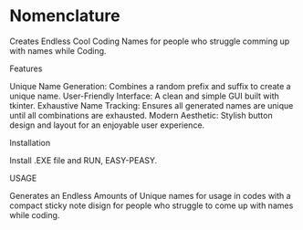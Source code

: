 # Nomenclature

Creates Endless Cool Coding Names for people who struggle comming up with names while Coding.

Features

Unique Name Generation: Combines a random prefix and suffix to create a unique name.
User-Friendly Interface: A clean and simple GUI built with tkinter.
Exhaustive Name Tracking: Ensures all generated names are unique until all combinations are exhausted.
Modern Aesthetic: Stylish button design and layout for an enjoyable user experience.

Installation


Install .EXE file and RUN, EASY-PEASY.

USAGE


Generates an Endless Amounts of Unique names for usage in codes with a compact sticky note disign for people who struggle to come up with names while coding.
